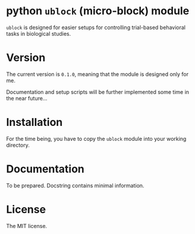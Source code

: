 # python `ublock` (micro-block) module

`ublock` is designed for easier setups for controlling 
trial-based behavioral tasks in biological studies.

# Version

The current version is `0.1.0`, meaning that the module
is designed only for me.

Documentation and setup scripts will be further implemented
some time in the near future...

# Installation

For the time being, you have to copy the `ublock` module
into your working directory.

# Documentation

To be prepared. Docstring contains minimal information.

# License

The MIT license.

